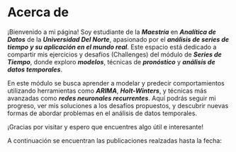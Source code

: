 # Acerca de

¡Bienvenido a mi página! Soy estudiante de la ***Maestría*** en ***Analítica de Datos*** de la ***Universidad Del Norte***, apasionado por el ***análisis de series de tiempo y su aplicación en el mundo real***. Este espacio está dedicado a compartir mis ejercicios y desafíos (Challenges) del módulo de ***Series de Tiempo***, donde exploro ***modelos***, técnicas de ***pronóstico*** y ***análisis de datos temporales***.

En este módulo se busca aprender a modelar y predecir comportamientos utilizando herramientas como ***ARIMA***, ***Holt-Winters***, y técnicas más avanzadas como ***redes neuronales recurrentes***. Aquí podrás seguir mi progreso, ver mis soluciones a los desafíos propuestos, y descubrir nuevas formas de abordar problemas en el análisis de datos temporales.

¡Gracias por visitar y espero que encuentres algo útil e interesante!

A continuación se encuentran las publicaciones realzadas hasta la fecha:

```{tableofcontents}
```